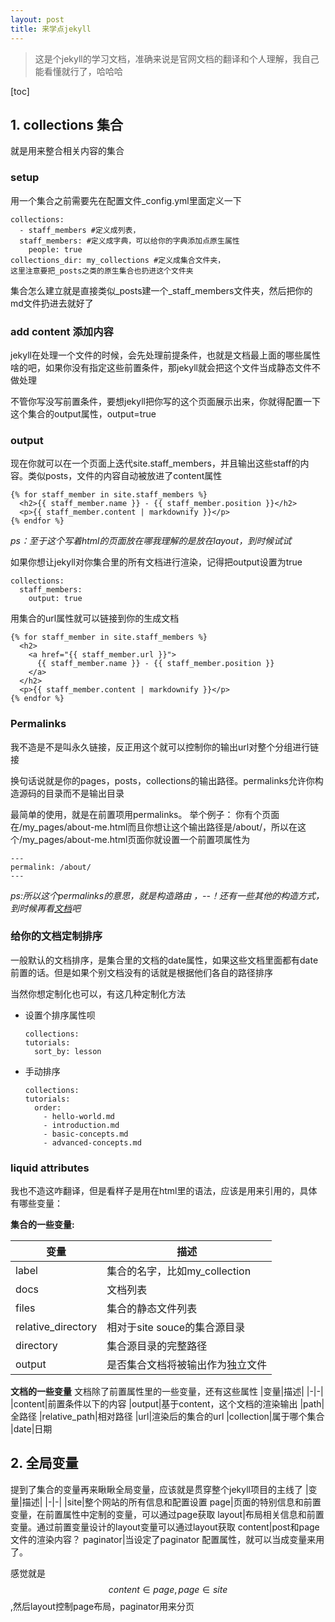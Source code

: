 ```yaml
---
layout: post
title: 来学点jekyll
---
```

>这是个jekyll的学习文档，准确来说是官网文档的翻译和个人理解，我自己能看懂就行了，哈哈哈

[toc]

## 1. collections 集合
就是用来整合相关内容的集合
### setup 
用一个集合之前需要先在配置文件_config.yml里面定义一下
```
collections:
  - staff_members #定义成列表，
  staff_members: #定义成字典，可以给你的字典添加点原生属性
    people: true
collections_dir: my_collections #定义成集合文件夹，
这里注意要把_posts之类的原生集合也扔进这个文件夹
```
集合怎么建立就是直接类似_posts建一个_staff_members文件夹，然后把你的md文件扔进去就好了
### add content 添加内容
jekyll在处理一个文件的时候，会先处理前提条件，也就是文档最上面的哪些属性啥的吧，如果你没有指定这些前置条件，那jekyll就会把这个文件当成静态文件不做处理

不管你写没写前置条件，要想jekyll把你写的这个页面展示出来，你就得配置一下这个集合的output属性，output=true

### output
现在你就可以在一个页面上迭代site.staff_members，并且输出这些staff的内容。类似posts，文件的内容自动被放进了content属性
```
{% for staff_member in site.staff_members %}
  <h2>{{ staff_member.name }} - {{ staff_member.position }}</h2>
  <p>{{ staff_member.content | markdownify }}</p>
{% endfor %}
```
*ps：至于这个写着html的页面放在哪我理解的是放在layout，到时候试试*

如果你想让jekyll对你集合里的所有文档进行渲染，记得把output设置为true
```
collections:
  staff_members:
    output: true
```
用集合的url属性就可以链接到你的生成文档
```
{% for staff_member in site.staff_members %}
  <h2>
    <a href="{{ staff_member.url }}">
      {{ staff_member.name }} - {{ staff_member.position }}
    </a>
  </h2>
  <p>{{ staff_member.content | markdownify }}</p>
{% endfor %}
```
### Permalinks
我不造是不是叫永久链接，反正用这个就可以控制你的输出url对整个分组进行链接

换句话说就是你的pages，posts，collections的输出路径。permalinks允许你构造源码的目录而不是输出目录

最简单的使用，就是在前置项用permalinks。
举个例子：
你有个页面在/my_pages/about-me.html而且你想让这个输出路径是/about/，所以在这个/my_pages/about-me.html页面你就设置一个前置项属性为
```
---
permalink: /about/
---
```
*ps:所以这个permalinks的意思，就是构造路由 ，--！还有一些其他的构造方式，到时候再看[文档](https://jekyllrb.com/docs/permalinks/#collections)吧*

### 给你的文档定制排序
一般默认的文档排序，是集合里的文档的date属性，如果这些文档里面都有date前置的话。但是如果个别文档没有的话就是根据他们各自的路径排序

当然你想定制化也可以，有这几种定制化方法
* 设置个排序属性呗
  ```
  collections:
  tutorials:
    sort_by: lesson
  ```
* 手动排序
  ```
  collections:
  tutorials:
    order:
      - hello-world.md
      - introduction.md
      - basic-concepts.md
      - advanced-concepts.md
  ```
### liquid attributes
我也不造这咋翻译，但是看样子是用在html里的语法，应该是用来引用的，具体有哪些变量：

**集合的一些变量:**
  
|变量|描述|
|-|-|
|label|集合的名字，比如my_collection
|docs|文档列表
|files|集合的静态文件列表
|relative_directory|相对于site souce的集合源目录
|directory|集合源目录的完整路径
|output|是否集合文档将被输出作为独立文件

**文档的一些变量**
文档除了前置属性里的一些变量，还有这些属性
|变量|描述|
|-|-|
|content|前置条件以下的内容
|output|基于content，这个文档的渲染输出
|path|全路径
|relative_path|相对路径
|url|渲染后的集合的url
|collection|属于哪个集合
|date|日期

## 2. 全局变量
提到了集合的变量再来瞅瞅全局变量，应该就是贯穿整个jekyll项目的主线了
|变量|描述|
|-|-|
|site|整个网站的所有信息和配置设置
page|页面的特别信息和前置变量，在前置属性中定制的变量，可以通过page获取
layout|布局相关信息和前置变量。通过前置变量设计的layout变量可以通过layout获取
content|post和page文件的渲染内容？
paginator|当设定了paginator 配置属性，就可以当成变量来用了。

感觉就是 $$content \in page, page \in site$$,然后layout控制page布局，paginator用来分页